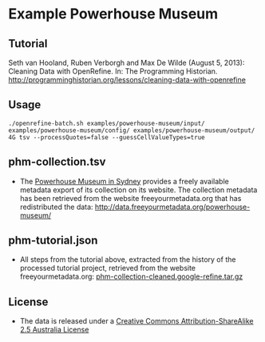 # Example Powerhouse Museum

## Tutorial

Seth van Hooland, Ruben Verborgh and Max De Wilde (August 5, 2013): Cleaning Data with OpenRefine. In: The Programming Historian. http://programminghistorian.org/lessons/cleaning-data-with-openrefine

## Usage

```
./openrefine-batch.sh examples/powerhouse-museum/input/ examples/powerhouse-museum/config/ examples/powerhouse-museum/output/ 4G tsv --processQuotes=false --guessCellValueTypes=true
```

## phm-collection.tsv

* The [Powerhouse Museum in Sydney](https://maas.museum/powerhouse-museum/) provides a freely available metadata export of its collection on its website. The collection metadata has been retrieved from the website freeyourmetadata.org that has redistributed the data: http://data.freeyourmetadata.org/powerhouse-museum/

## phm-tutorial.json

* All steps from the tutorial above, extracted from the history of the processed tutorial project, retrieved from the website freeyourmetadata.org: [phm-collection-cleaned.google-refine.tar.gz](http://data.freeyourmetadata.org/powerhouse-museum/phm-collection-cleaned.google-refine.tar.gz)

## License

* The data is released under a [Creative Commons Attribution-ShareAlike 2.5 Australia License](http://creativecommons.org/licenses/by-nc/2.5/au/)
